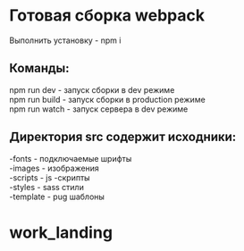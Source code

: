 # Готовая сборка webpack
Выполнить установку - npm i

## Команды:<br/>

npm run dev - запуск сборки в dev режиме<br/>
npm run build - запуск сборки в production режиме<br/>
npm run watch - запуск сервера в dev режиме<br/>

## Директория src содержит исходники:<br/>

-fonts - подключаемые шрифты <br/>
-images - изображения <br/>
-scripts - js -скрипты <br/>
-styles - sass стили <br/>
-template - pug шаблоны <br/>
# work_landing
